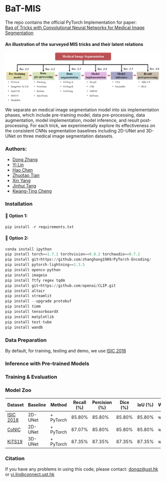 # BaT-MIS

The repo contains the official PyTorch Implementation for paper:  
[Bag of Tricks with Convolutional Neural Networks for Medical Image Segmentation](https://arxiv.org/list/cs.CV/recent)


[comment]: <> (![fig1]&#40;figures/fig1.png&#41;)
#### An illustration of the surveyed MIS tricks and their latent relations

[comment]: <> ()
![visualization](figures/fig1.png)

We separate an medical image segmentation model into six implementation phases, which include pre-training model, data pre-processing, data augmentation, model implementation, model inference, and result post-processing. For each trick, we experimentally explore its effectiveness on the consistent CNNs segmentation baselines including 2D-UNet and 3D-UNet on three medical image segmentation datasets.

###  Authors:
* [Dong Zhang](https://dongzhang89.github.io/)
* [Yi Lin](https://ianyilin.github.io/)
* [Hao Chen](https://cse.hkust.edu.hk/admin/people/faculty/profile/jhc)
* [Zhuotao Tian](https://scholar.google.com/citations?user=mEjhz-IAAAAJ&hl=zh-TW)
* [Xin Yang](https://scholar.google.com/citations?user=lsz8OOYAAAAJ&hl=zh-CN)
* [Jinhui Tang](https://scholar.google.com/citations?user=ByBLlEwAAAAJ&hl=zh-CN)
* [Kwang-Ting Cheng](https://seng.hkust.edu.hk/about/people/faculty/tim-kwang-ting-cheng)


### Installation
#### 🌻 Option 1: 
```python
pip install -r requirements.txt
```
#### 🌻 Option 2: 
```python
conda install ipython
pip install torch==1.7.1 torchvision==0.8.2 torchaudio==0.7.2
pip install git+https://github.com/zhanghang1989/PyTorch-Encoding/
pip install pytorch-lightning==1.3.5
pip install opencv-python
pip install imageio
pip install ftfy regex tqdm
pip install git+https://github.com/openai/CLIP.git
pip install altair
pip install streamlit
pip install --upgrade protobuf
pip install timm
pip install tensorboardX
pip install matplotlib
pip install test-tube
pip install wandb
```
### Data Preparation
By default, for training, testing and demo, we use [ISIC 2018](https://challenge.isic-archive.com/landing/2018/)



### Inference  with Pre-trained Models

### Training & Evaluation


### Model Zoo

Dataset  | Baseline | Method | Recall (%) | Percision (%) |  Dice (%) |  IoU (%) | Weight
------------- | ------------- | ------------- | ------------- | ------------- | ------------- | ------------- | -------------
[ISIC 2018](https://challenge.isic-archive.com/landing/2018/)  | 2D-UNet | + PyTorch | 85.80%  | 85.80%  | 85.80% | 85.80%  | weight
[CoNIC](https://conic-challenge.grand-challenge.org/)  | 2D-UNet | + PyTorch | 87.07%  | 85.80%   | 85.80% | 85.80% | weight 
[KiTS19](https://kits19.grand-challenge.org/data/) | 3D-UNet | + PyTorch  | 87.35% | 87.35%  | 87.35% | 87.35% | weight



### Citation


If you have any problems in using this code, please contact: dongz@ust.hk or yi.lin@connect.ust.hk


